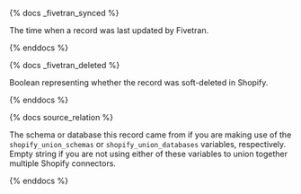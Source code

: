 {% docs _fivetran_synced %}

The time when a record was last updated by Fivetran.
 
{% enddocs %}

{% docs _fivetran_deleted %}

Boolean representing whether the record was soft-deleted in Shopify.
 
{% enddocs %}

{% docs source_relation %}

The schema or database this record came from if you are making use of the `shopify_union_schemas` or `shopify_union_databases` variables, respectively. Empty string if you are not using either of these variables to union together multiple Shopify connectors.
 
{% enddocs %}